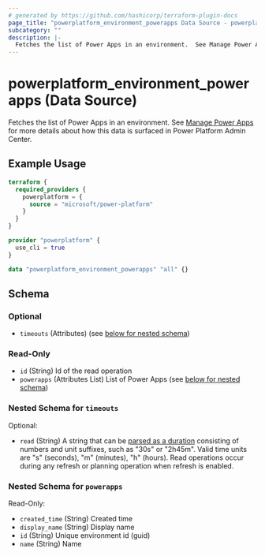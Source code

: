 ```yaml
---
# generated by https://github.com/hashicorp/terraform-plugin-docs
page_title: "powerplatform_environment_powerapps Data Source - powerplatform"
subcategory: ""
description: |-
  Fetches the list of Power Apps in an environment.  See Manage Power Apps https://learn.microsoft.com/power-platform/admin/admin-manage-apps for more details about how this data is surfaced in Power Platform Admin Center.
---
```


# powerplatform_environment_powerapps (Data Source)

Fetches the list of Power Apps in an environment.  See [Manage Power Apps](https://learn.microsoft.com/power-platform/admin/admin-manage-apps) for more details about how this data is surfaced in Power Platform Admin Center.

## Example Usage

```terraform
terraform {
  required_providers {
    powerplatform = {
      source = "microsoft/power-platform"
    }
  }
}

provider "powerplatform" {
  use_cli = true
}

data "powerplatform_environment_powerapps" "all" {}
```

<!-- schema generated by tfplugindocs -->
## Schema

### Optional

- `timeouts` (Attributes) (see [below for nested schema](#nestedatt--timeouts))

### Read-Only

- `id` (String) Id of the read operation
- `powerapps` (Attributes List) List of Power Apps (see [below for nested schema](#nestedatt--powerapps))

<a id="nestedatt--timeouts"></a>
### Nested Schema for `timeouts`

Optional:

- `read` (String) A string that can be [parsed as a duration](https://pkg.go.dev/time#ParseDuration) consisting of numbers and unit suffixes, such as "30s" or "2h45m". Valid time units are "s" (seconds), "m" (minutes), "h" (hours). Read operations occur during any refresh or planning operation when refresh is enabled.


<a id="nestedatt--powerapps"></a>
### Nested Schema for `powerapps`

Read-Only:

- `created_time` (String) Created time
- `display_name` (String) Display name
- `id` (String) Unique environment id (guid)
- `name` (String) Name
